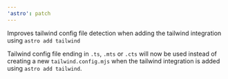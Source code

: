 ```yaml
---
'astro': patch
---
```


Improves tailwind config file detection when adding the tailwind integration using `astro add tailwind`

Tailwind config file ending in `.ts`, `.mts` or `.cts` will now be used instead of creating a new `tailwind.config.mjs` when the tailwind integration is added using `astro add tailwind`.
